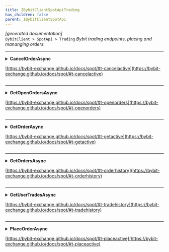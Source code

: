 ```yaml
---
title: IBybitClientSpotApiTrading
has_children: false
parent: IBybitClientSpotApi
---
```

*[generated documentation]*  
`BybitClient > SpotApi > Trading`
*Bybit trading endpoints, placing and mananging orders.*
  

***

<details>
<summary>
<b>CancelOrderAsync</b>  

[https://bybit-exchange.github.io/docs/spot/#t-cancelactive](https://bybit-exchange.github.io/docs/spot/#t-cancelactive)  
</summary>
<p>

```C#  
Task<WebCallResult<BybitSpotOrderPlaced>> CancelOrderAsync([Optional] long? orderId, [Optional] string? clientOrderId, [Optional] long? receiveWindow, [Optional] CancellationToken ct);  
```  

|Parameter|Description|
|---|---|
|`orderId`|The order id|
|`clientOrderId`|The client order id|
|`receiveWindow`|The receive window for which this request is active. When the request takes longer than this to complete the server will reject the request|
|`ct`|Cancellation token|

*Cancel an active order. Either orderId or clientOrderId should be provided*  

</p>
</details>

***

<details>
<summary>
<b>GetOpenOrdersAsync</b>  

[https://bybit-exchange.github.io/docs/spot/#t-openorders](https://bybit-exchange.github.io/docs/spot/#t-openorders)  
</summary>
<p>

```C#  
Task<WebCallResult<IEnumerable<BybitSpotOrder>>> GetOpenOrdersAsync([Optional] string? symbol, [Optional] long? orderId, [Optional] int? limit, [Optional] long? receiveWindow, [Optional] CancellationToken ct);  
```  

|Parameter|Description|
|---|---|
|`symbol`|The symbol|
|`orderId`|Filter by order id, will only return orders with an orderId smaller than this|
|`limit`|Max amount of results|
|`receiveWindow`|The receive window for which this request is active. When the request takes longer than this to complete the server will reject the request|
|`ct`|Cancellation token|

*Get open orders*  

</p>
</details>

***

<details>
<summary>
<b>GetOrderAsync</b>  

[https://bybit-exchange.github.io/docs/spot/#t-getactive](https://bybit-exchange.github.io/docs/spot/#t-getactive)  
</summary>
<p>

```C#  
Task<WebCallResult<BybitSpotOrder>> GetOrderAsync([Optional] long? orderId, [Optional] string? clientOrderId, [Optional] long? receiveWindow, [Optional] CancellationToken ct);  
```  

|Parameter|Description|
|---|---|
|`orderId`|The id of the order|
|`clientOrderId`|The client order id|
|`receiveWindow`|The receive window for which this request is active. When the request takes longer than this to complete the server will reject the request|
|`ct`|Cancellation token|

*Get order, either orderId or clientOrderId should be provided*  

</p>
</details>

***

<details>
<summary>
<b>GetOrdersAsync</b>  

[https://bybit-exchange.github.io/docs/spot/#t-orderhistory](https://bybit-exchange.github.io/docs/spot/#t-orderhistory)  
</summary>
<p>

```C#  
Task<WebCallResult<IEnumerable<BybitSpotOrder>>> GetOrdersAsync([Optional] string? symbol, [Optional] long? orderId, [Optional] int? limit, [Optional] long? receiveWindow, [Optional] CancellationToken ct);  
```  

|Parameter|Description|
|---|---|
|`symbol`|Filter by symbol|
|`orderId`|Filter by order id, will only return orders with an orderId smaller than this|
|`limit`|Max amount of results|
|`receiveWindow`|The receive window for which this request is active. When the request takes longer than this to complete the server will reject the request|
|`ct`|Cancellation token|

*Get orders*  

</p>
</details>

***

<details>
<summary>
<b>GetUserTradesAsync</b>  

[https://bybit-exchange.github.io/docs/spot/#t-tradehistory](https://bybit-exchange.github.io/docs/spot/#t-tradehistory)  
</summary>
<p>

```C#  
Task<WebCallResult<IEnumerable<BybitSpotUserTrade>>> GetUserTradesAsync([Optional] string? symbol, [Optional] long? fromId, [Optional] long? toId, [Optional] int? limit, [Optional] long? receiveWindow, [Optional] CancellationToken ct);  
```  

|Parameter|Description|
|---|---|
|`symbol`|Filter by symbol|
|`fromId`|Filter by start id|
|`toId`|Filter by end id|
|`limit`|Max amount of results|
|`receiveWindow`|The receive window for which this request is active. When the request takes longer than this to complete the server will reject the request|
|`ct`|Cancellation token|

*Get user trade history*  

</p>
</details>

***

<details>
<summary>
<b>PlaceOrderAsync</b>  

[https://bybit-exchange.github.io/docs/spot/#t-placeactive](https://bybit-exchange.github.io/docs/spot/#t-placeactive)  
</summary>
<p>

```C#  
Task<WebCallResult<BybitSpotOrderPlaced>> PlaceOrderAsync(string symbol, OrderSide side, OrderType type, decimal quantity, [Optional] decimal? price, [Optional] TimeInForce? timeInForce, [Optional] string? clientOrderId, [Optional] long? receiveWindow, [Optional] CancellationToken ct);  
```  

|Parameter|Description|
|---|---|
|`symbol`|The symbol|
|`side`|Order side|
|`type`|Order type|
|`quantity`|Quantity of the order. Note that for market buy orders this is the quantity of quote asset, otherwise it's in base asset|
|`price`|Price|
|`timeInForce`|Time in force|
|`clientOrderId`|Client order id|
|`receiveWindow`|The receive window for which this request is active. When the request takes longer than this to complete the server will reject the request|
|`ct`|Cancellation token|

*Place a new order*  

</p>
</details>
